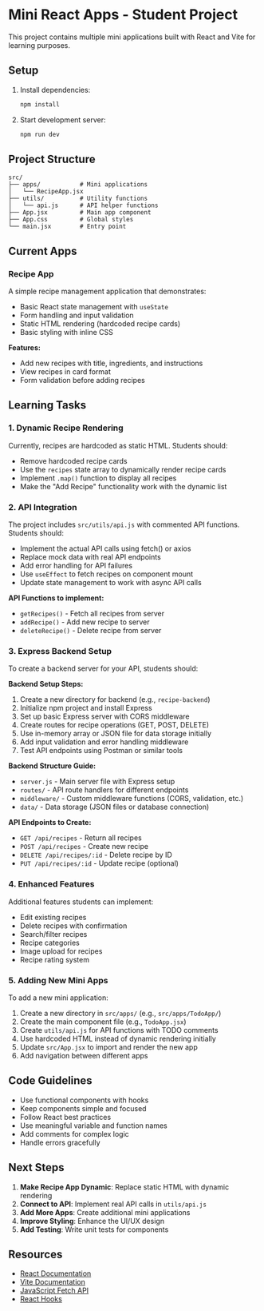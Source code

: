 # Mini React Apps - Student Project

This project contains multiple mini applications built with React and Vite for learning purposes.

## Setup

1. Install dependencies:
   ```bash
   npm install
   ```

2. Start development server:
   ```bash
   npm run dev
   ```

## Project Structure

```
src/
├── apps/           # Mini applications
│   └── RecipeApp.jsx
├── utils/          # Utility functions
│   └── api.js      # API helper functions
├── App.jsx         # Main app component
├── App.css         # Global styles
└── main.jsx        # Entry point
```

## Current Apps

### Recipe App
A simple recipe management application that demonstrates:
- Basic React state management with `useState`
- Form handling and input validation
- Static HTML rendering (hardcoded recipe cards)
- Basic styling with inline CSS

**Features:**
- Add new recipes with title, ingredients, and instructions
- View recipes in card format
- Form validation before adding recipes

## Learning Tasks

### 1. Dynamic Recipe Rendering
Currently, recipes are hardcoded as static HTML. Students should:
- Remove hardcoded recipe cards
- Use the `recipes` state array to dynamically render recipe cards
- Implement `.map()` function to display all recipes
- Make the "Add Recipe" functionality work with the dynamic list

### 2. API Integration
The project includes `src/utils/api.js` with commented API functions. Students should:
- Implement the actual API calls using fetch() or axios
- Replace mock data with real API endpoints
- Add error handling for API failures
- Use `useEffect` to fetch recipes on component mount
- Update state management to work with async API calls

**API Functions to implement:**
- `getRecipes()` - Fetch all recipes from server
- `addRecipe()` - Add new recipe to server
- `deleteRecipe()` - Delete recipe from server

### 3. Express Backend Setup
To create a backend server for your API, students should:

**Backend Setup Steps:**
1. Create a new directory for backend (e.g., `recipe-backend`)
2. Initialize npm project and install Express
3. Set up basic Express server with CORS middleware
4. Create routes for recipe operations (GET, POST, DELETE)
5. Use in-memory array or JSON file for data storage initially
6. Add input validation and error handling middleware
7. Test API endpoints using Postman or similar tools

**Backend Structure Guide:**
- `server.js` - Main server file with Express setup
- `routes/` - API route handlers for different endpoints
- `middleware/` - Custom middleware functions (CORS, validation, etc.)
- `data/` - Data storage (JSON files or database connection)

**API Endpoints to Create:**
- `GET /api/recipes` - Return all recipes
- `POST /api/recipes` - Create new recipe
- `DELETE /api/recipes/:id` - Delete recipe by ID
- `PUT /api/recipes/:id` - Update recipe (optional)

### 4. Enhanced Features
Additional features students can implement:
- Edit existing recipes
- Delete recipes with confirmation
- Search/filter recipes
- Recipe categories
- Image upload for recipes
- Recipe rating system

### 5. Adding New Mini Apps
To add a new mini application:
1. Create a new directory in `src/apps/` (e.g., `src/apps/TodoApp/`)
2. Create the main component file (e.g., `TodoApp.jsx`)
3. Create `utils/api.js` for API functions with TODO comments
4. Use hardcoded HTML instead of dynamic rendering initially
5. Update `src/App.jsx` to import and render the new app
6. Add navigation between different apps

## Code Guidelines

- Use functional components with hooks
- Keep components simple and focused
- Follow React best practices
- Use meaningful variable and function names
- Add comments for complex logic
- Handle errors gracefully

## Next Steps

1. **Make Recipe App Dynamic**: Replace static HTML with dynamic rendering
2. **Connect to API**: Implement real API calls in `utils/api.js`
3. **Add More Apps**: Create additional mini applications
4. **Improve Styling**: Enhance the UI/UX design
5. **Add Testing**: Write unit tests for components

## Resources

- [React Documentation](https://react.dev/)
- [Vite Documentation](https://vitejs.dev/)
- [JavaScript Fetch API](https://developer.mozilla.org/en-US/docs/Web/API/Fetch_API)
- [React Hooks](https://react.dev/reference/react/hooks)